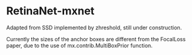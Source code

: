 # RetinaNet-mxnet
Adapted from SSD implemented by zhreshold, still under construction.

Currently the sizes of the anchor boxes are different from the FocalLoss paper, due to the use of mx.contrib.MultiBoxPrior function.
